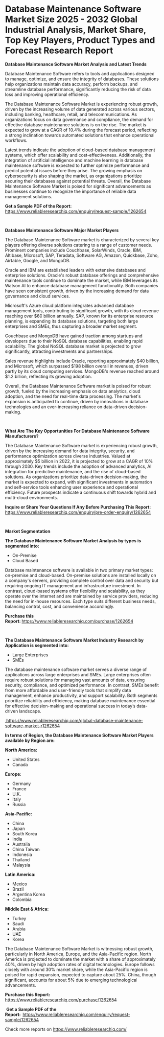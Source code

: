 <p><h1>Database Maintenance Software Market Size 2025 - 2032 Global Industrial Analysis, Market Share, Top Key Players, Product Types and Forecast Research Report</h1></p><p><strong>Database Maintenance Software Market Analysis and Latest Trends</strong></p>
<p><p>Database Maintenance Software refers to tools and applications designed to manage, optimize, and ensure the integrity of databases. These solutions help organizations maintain data accuracy, perform backups, and streamline database performance, significantly reducing the risk of data loss and improving operational efficiency.</p><p>The Database Maintenance Software Market is experiencing robust growth, driven by the increasing volume of data generated across various sectors, including banking, healthcare, retail, and telecommunications. As organizations focus on data governance and compliance, the demand for effective database maintenance solutions is on the rise. The market is expected to grow at a CAGR of 10.4% during the forecast period, reflecting a strong inclination towards automated solutions that enhance operational workflows.</p><p>Latest trends indicate the adoption of cloud-based database management systems, which offer scalability and cost-effectiveness. Additionally, the integration of artificial intelligence and machine learning in database maintenance software is expected to further optimize performance and predict potential issues before they arise. The growing emphasis on cybersecurity is also shaping the market, as organizations prioritize securing their databases against potential threats. Overall, the Database Maintenance Software Market is poised for significant advancements as businesses continue to recognize the importance of reliable data management solutions.</p></p>
<p><strong>Get a Sample PDF of the Report:&nbsp;</strong> <a href="https://www.reliableresearchiq.com/enquiry/request-sample/1262654?utm_campaign=3193&utm_medium=2&utm_source=Github&utm_content=ia&utm_term=09032025&utm_id=database-maintenance-software">https://www.reliableresearchiq.com/enquiry/request-sample/1262654</a></p>
<p>&nbsp;</p>
<p><strong>Database Maintenance Software Major Market Players</strong></p>
<p><p>The Database Maintenance Software market is characterized by several key players offering diverse solutions catering to a range of customer needs. Prominent companies include Couchbase, SolarWinds, Oracle, IBM, Altibase, Microsoft, SAP, Teradata, Software AG, Amazon, Quickbase, Zoho, Airtable, Google, and MongoDB.</p><p>Oracle and IBM are established leaders with extensive databases and enterprise solutions. Oracle's robust database offerings and comprehensive maintenance tools continue to dominate the market, while IBM leverages its Watson AI to enhance database management functionality. Both companies have seen consistent growth, driven by the increasing demand for data governance and cloud services.</p><p>Microsoft's Azure cloud platform integrates advanced database management tools, contributing to significant growth, with its cloud revenue reaching over $60 billion annually. SAP, known for its enterprise resource planning, is expanding its database solutions, targeting both large enterprises and SMEs, thus capturing a broader market segment.</p><p>Couchbase and MongoDB have gained traction among startups and developers due to their NoSQL database capabilities, enabling rapid scalability. The global NoSQL database market is projected to grow significantly, attracting investments and partnerships.</p><p>Sales revenue highlights include Oracle, reporting approximately $40 billion, and Microsoft, which surpassed $198 billion overall in revenues, driven partly by its cloud computing services. MongoDB's revenue reached around $1.2 billion, reflecting its growing adoption.</p><p>Overall, the Database Maintenance Software market is poised for robust growth, fueled by the increasing emphasis on data analytics, cloud adoption, and the need for real-time data processing. The market's expansion is anticipated to continue, driven by innovations in database technologies and an ever-increasing reliance on data-driven decision-making.</p></p>
<p>&nbsp;</p>
<p><strong>What Are The Key Opportunities For Database Maintenance Software Manufacturers?</strong></p>
<p><p>The Database Maintenance Software market is experiencing robust growth, driven by the increasing demand for data integrity, security, and performance optimization across diverse industries. Valued at approximately $5 billion in 2022, it is projected to grow at a CAGR of 10% through 2030. Key trends include the adoption of advanced analytics, AI integration for predictive maintenance, and the rise of cloud-based solutions. As organizations prioritize data-driven decision-making, the market is expected to expand, with significant investments in automation and self-service tools enhancing user experience and operational efficiency. Future prospects indicate a continuous shift towards hybrid and multi-cloud environments.</p></p>
<p><strong>Inquire or Share Your Questions If Any Before Purchasing This Report:</strong> <a href="https://www.reliableresearchiq.com/enquiry/pre-order-enquiry/1262654?utm_campaign=3193&utm_medium=2&utm_source=Github&utm_content=ia&utm_term=09032025&utm_id=database-maintenance-software">https://www.reliableresearchiq.com/enquiry/pre-order-enquiry/1262654</a></p>
<p>&nbsp;</p>
<p><strong>Market Segmentation</strong></p>
<p><strong>The Database Maintenance Software Market Analysis by types is segmented into:</strong></p>
<p><ul><li>On-Premise</li><li>Cloud Based</li></ul></p>
<p><p>Database maintenance software is available in two primary market types: on-premise and cloud-based. On-premise solutions are installed locally on a company's servers, providing complete control over data and security but requiring ongoing IT management and infrastructure investment. In contrast, cloud-based systems offer flexibility and scalability, as they operate over the internet and are maintained by service providers, reducing the need for in-house resources. Each type suits different business needs, balancing control, cost, and convenience accordingly.</p></p>
<p><strong>Purchase this Report:&nbsp;</strong><a href="https://www.reliableresearchiq.com/purchase/1262654?utm_campaign=3193&utm_medium=2&utm_source=Github&utm_content=ia&utm_term=09032025&utm_id=database-maintenance-software">https://www.reliableresearchiq.com/purchase/1262654</a></p>
<p>&nbsp;</p>
<p><strong>The Database Maintenance Software Market Industry Research by Application is segmented into:</strong></p>
<p><ul><li>Large Enterprises</li><li>SMEs</li></ul></p>
<p><p>The database maintenance software market serves a diverse range of applications across large enterprises and SMEs. Large enterprises often require robust solutions for managing vast amounts of data, ensuring security, compliance, and optimized performance. In contrast, SMEs benefit from more affordable and user-friendly tools that simplify data management, enhance productivity, and support scalability. Both segments prioritize reliability and efficiency, making database maintenance essential for effective decision-making and operational success in today’s data-driven landscape.</p></p>
<p><a href="https://www.reliableresearchiq.com/global-database-maintenance-software-market-r1262654?utm_campaign=3193&utm_medium=2&utm_source=Github&utm_content=ia&utm_term=09032025&utm_id=database-maintenance-software">&nbsp;https://www.reliableresearchiq.com/global-database-maintenance-software-market-r1262654</a></p>
<p><strong>In terms of Region, the Database Maintenance Software Market Players available by Region are:</strong></p>
<p>
    <p> <strong> North America: </strong>
        <ul>
            <li>United States</li>
            <li>Canada</li>
        </ul>
        </p> 
    <p> <strong> Europe: </strong>
        <ul>
            <li>Germany</li>
            <li>France</li>
            <li>U.K.</li>
            <li>Italy</li>
            <li>Russia</li>
        </ul>
        </p> 
    <p> <strong> Asia-Pacific: </strong>
        <ul>
            <li>China</li>
            <li>Japan</li>
            <li>South Korea</li>
            <li>India</li>
            <li>Australia</li>
            <li>China Taiwan</li>
            <li>Indonesia</li>
            <li>Thailand</li>
            <li>Malaysia</li>
        </ul>
        </p> 
    <p> <strong> Latin America: </strong>
        <ul>
            <li>Mexico</li>
            <li>Brazil</li>
            <li>Argentina Korea</li>
            <li>Colombia</li>
        </ul>
        </p> 
    <p> <strong> Middle East & Africa: </strong>
        <ul>
            <li>Turkey</li>
            <li>Saudi</li>
            <li>Arabia</li>
            <li>UAE</li>
            <li>Korea</li>
        </ul>
    </p>
    </p>
<p><p>The Database Maintenance Software Market is witnessing robust growth, particularly in North America, Europe, and the Asia-Pacific region. North America is projected to dominate the market with a share of approximately 40%, driven by high adoption rates of digital technologies. Europe follows closely with around 30% market share, while the Asia-Pacific region is poised for rapid expansion, expected to capture about 25%. China, though significant, accounts for about 5% due to emerging technological advancements.</p></p>
<p><strong>Purchase this Report: </strong><a href="https://www.reliableresearchiq.com/purchase/1262654?utm_campaign=3193&utm_medium=2&utm_source=Github&utm_content=ia&utm_term=09032025&utm_id=database-maintenance-software">https://www.reliableresearchiq.com/purchase/1262654</a></p>
<p>&nbsp;<strong>Get a Sample PDF of the Report:&nbsp;&nbsp;</strong><a href="https://www.reliableresearchiq.com/enquiry/request-sample/1262654?utm_campaign=3193&utm_medium=2&utm_source=Github&utm_content=ia&utm_term=09032025&utm_id=database-maintenance-software">https://www.reliableresearchiq.com/enquiry/request-sample/1262654</a></p>
<p><strong></strong></p>
<p>Check more reports on <a href="https://www.reliableresearchiq.com/?utm_campaign=3193&utm_medium=2&utm_source=Github&utm_content=ia&utm_term=09032025&utm_id=database-maintenance-software">https://www.reliableresearchiq.com/</a></p>